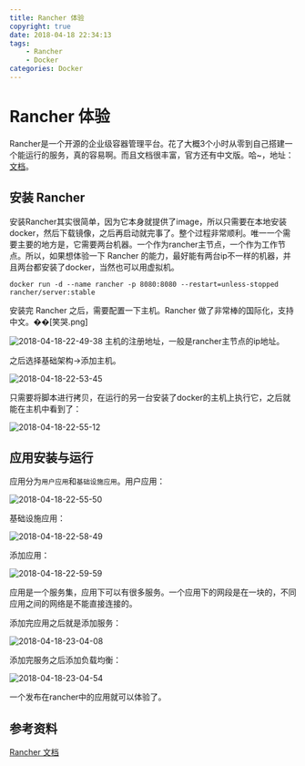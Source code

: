 ```yaml
---
title: Rancher 体验
copyright: true
date: 2018-04-18 22:34:13
tags: 
    - Rancher
    - Docker
categories: Docker
---
```


# Rancher 体验

Rancher是一个开源的企业级容器管理平台。花了大概3个小时从零到自己搭建一个能运行的服务，真的容易啊。而且文档很丰富，官方还有中文版。哈~，地址：[文档](https://rancher.com/docs/rancher/v1.6/zh/)。

## 安装 Rancher

安装Rancher其实很简单，因为它本身就提供了image，所以只需要在本地安装docker，然后下载镜像，之后再启动就完事了。整个过程非常顺利。唯一一个需要主要的地方是，它需要两台机器。一个作为rancher主节点，一个作为工作节点。所以，如果想体验一下 Rancher 的能力，最好能有两台ip不一样的机器，并且两台都安装了docker，当然也可以用虚拟机。

`docker run -d --name rancher -p 8080:8080 --restart=unless-stopped rancher/server:stable`

安装完 Rancher 之后，需要配置一下主机。Rancher 做了非常棒的国际化，支持中文。��[笑哭.png]

<!--more-->

![2018-04-18-22-49-38](/images/qiniu/2018-04-18-22-49-38.png) 主机的注册地址，一般是rancher主节点的ip地址。

之后选择基础架构->添加主机。

![2018-04-18-22-53-45](/images/qiniu/2018-04-18-22-53-45.png)

只需要将脚本进行拷贝，在运行的另一台安装了docker的主机上执行它，之后就能在主机中看到了：

![2018-04-18-22-55-12](/images/qiniu/2018-04-18-22-55-12.png)

## 应用安装与运行

应用分为`用户应用`和`基础设施应用`。用户应用：

![2018-04-18-22-55-50](/images/qiniu/2018-04-18-22-55-50.png)

基础设施应用：

![2018-04-18-22-58-49](/images/qiniu/2018-04-18-22-58-49.png)

添加应用：

![2018-04-18-22-59-59](/images/qiniu/2018-04-18-22-59-59.png)

应用是一个服务集，应用下可以有很多服务。一个应用下的网段是在一块的，不同应用之间的网络是不能直接连接的。

添加完应用之后就是添加服务：

![2018-04-18-23-04-08](/images/qiniu/2018-04-18-23-04-08.png)

添加完服务之后添加负载均衡：

![2018-04-18-23-04-54](/images/qiniu/2018-04-18-23-04-54.png)

一个发布在rancher中的应用就可以体验了。


## 参考资料

[Rancher 文档](https://rancher.com/docs/rancher/v1.6/zh/)
